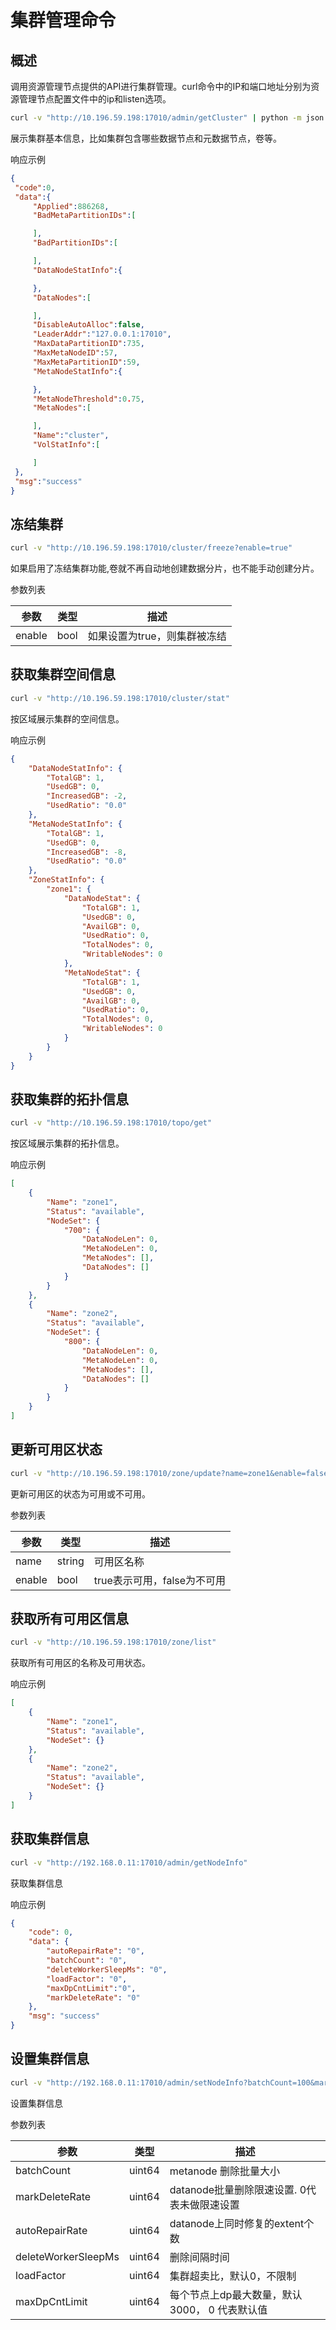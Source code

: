 # 集群管理命令

## 概述

调用资源管理节点提供的API进行集群管理。curl命令中的IP和端口地址分别为资源管理节点配置文件中的ip和listen选项。

``` bash
curl -v "http://10.196.59.198:17010/admin/getCluster" | python -m json.tool
```

展示集群基本信息，比如集群包含哪些数据节点和元数据节点，卷等。

响应示例

``` json
{
 "code":0,
 "data":{
     "Applied":886268,
     "BadMetaPartitionIDs":[

     ],
     "BadPartitionIDs":[

     ],
     "DataNodeStatInfo":{

     },
     "DataNodes":[

     ],
     "DisableAutoAlloc":false,
     "LeaderAddr":"127.0.0.1:17010",
     "MaxDataPartitionID":735,
     "MaxMetaNodeID":57,
     "MaxMetaPartitionID":59,
     "MetaNodeStatInfo":{

     },
     "MetaNodeThreshold":0.75,
     "MetaNodes":[

     ],
     "Name":"cluster",
     "VolStatInfo":[

     ]
 },
 "msg":"success"
}
```

## 冻结集群

``` bash
curl -v "http://10.196.59.198:17010/cluster/freeze?enable=true"
```

如果启用了冻结集群功能,卷就不再自动地创建数据分片，也不能手动创建分片。

参数列表

| 参数     | 类型   | 描述               |
|--------|------|------------------|
| enable | bool | 如果设置为true，则集群被冻结 |

## 获取集群空间信息

``` bash
curl -v "http://10.196.59.198:17010/cluster/stat"
```

按区域展示集群的空间信息。

响应示例

``` json
{
    "DataNodeStatInfo": {
        "TotalGB": 1,
        "UsedGB": 0,
        "IncreasedGB": -2,
        "UsedRatio": "0.0"
    },
    "MetaNodeStatInfo": {
        "TotalGB": 1,
        "UsedGB": 0,
        "IncreasedGB": -8,
        "UsedRatio": "0.0"
    },
    "ZoneStatInfo": {
        "zone1": {
            "DataNodeStat": {
                "TotalGB": 1,
                "UsedGB": 0,
                "AvailGB": 0,
                "UsedRatio": 0,
                "TotalNodes": 0,
                "WritableNodes": 0
            },
            "MetaNodeStat": {
                "TotalGB": 1,
                "UsedGB": 0,
                "AvailGB": 0,
                "UsedRatio": 0,
                "TotalNodes": 0,
                "WritableNodes": 0
            }
        }
    }
}
```

## 获取集群的拓扑信息

``` bash
curl -v "http://10.196.59.198:17010/topo/get"
```

按区域展示集群的拓扑信息。

响应示例

``` json
[
    {
        "Name": "zone1",
        "Status": "available",
        "NodeSet": {
            "700": {
                "DataNodeLen": 0,
                "MetaNodeLen": 0,
                "MetaNodes": [],
                "DataNodes": []
            }
        }
    },
    {
        "Name": "zone2",
        "Status": "available",
        "NodeSet": {
            "800": {
                "DataNodeLen": 0,
                "MetaNodeLen": 0,
                "MetaNodes": [],
                "DataNodes": []
            }
        }
    }
]
```

## 更新可用区状态

``` bash
curl -v "http://10.196.59.198:17010/zone/update?name=zone1&enable=false"
```

更新可用区的状态为可用或不可用。

参数列表

| 参数     | 类型     | 描述                 |
|--------|--------|--------------------|
| name   | string | 可用区名称              |
| enable | bool   | true表示可用，false为不可用 |

## 获取所有可用区信息

``` bash
curl -v "http://10.196.59.198:17010/zone/list"
```

获取所有可用区的名称及可用状态。

响应示例

``` json
[
    {
        "Name": "zone1",
        "Status": "available",
        "NodeSet": {}
    },
    {
        "Name": "zone2",
        "Status": "available",
        "NodeSet": {}
    }
]
```

## 获取集群信息

``` bash
curl -v "http://192.168.0.11:17010/admin/getNodeInfo"
```

获取集群信息

响应示例

``` json
{
    "code": 0,
    "data": {
        "autoRepairRate": "0",
        "batchCount": "0",
        "deleteWorkerSleepMs": "0",
        "loadFactor": "0",
        "maxDpCntLimit":"0",
        "markDeleteRate": "0"
    },
    "msg": "success"
}
```

## 设置集群信息

``` bash
curl -v "http://192.168.0.11:17010/admin/setNodeInfo?batchCount=100&markDeleteRate=100"
```

设置集群信息

参数列表

| 参数                  | 类型     | 描述                          |
|---------------------|--------|-----------------------------|
| batchCount          | uint64 | metanode 删除批量大小             |
| markDeleteRate      | uint64 | datanode批量删除限速设置. 0代表未做限速设置 |
| autoRepairRate      | uint64 | datanode上同时修复的extent个数      |
| deleteWorkerSleepMs | uint64 | 删除间隔时间                      |
| loadFactor          | uint64 | 集群超卖比，默认0，不限制               |
| maxDpCntLimit       | uint64 | 每个节点上dp最大数量，默认3000， 0 代表默认值 |
